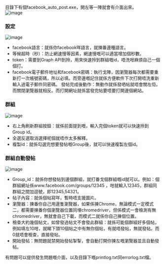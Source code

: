 目錄下有個facebook_auto_post.exe，開左等一陣就會有介面出來。</br>
![image](https://user-images.githubusercontent.com/87819805/174486943-075c0538-2cb6-480e-b7de-3312ef19b167.png)

### 設定
![image](https://user-images.githubusercontent.com/87819805/174485229-1401a86f-db76-476c-b351-8c733c126702.png)

* facebook語言：就係你facebook咩語言，就揀番邊種語言。
* 等候超時（秒）：防止網速慢等因素，網速慢嘅可以適當增加個秒數。
* token：需要到Graph API到拎，用來快速拎到群組嘅id，唔洗咁麻煩自己一個個打。
* facebook電子郵件地址和facebook密碼：執行戈陣，因瀏覽器每次都需要重新打一次帳號密碼，所以必填。而旁邊嘅記住就係方便軟件下次打開唔洗重新輸入過電子郵件同密碼。
發帖完成後動作：無動作就係發哂帖就唔會關左佢。而關閉瀏覽器就相反。而打開網址就係當發完帖要唔要打開邊個網站。

### 群組
![image](https://user-images.githubusercontent.com/87819805/174485718-b956d922-a3fc-4001-b119-88ab5852013b.png)

* 右上角刷新群組按鈕：就係前面提到嘅，輸入完個token就可以快速拎到Group id。
* 全選反選取消選擇呢個就唔作太多解釋。
* 複製id：就係勾選完想要發帖嘅Group後，就可以快速複製左個id。

### 群組自動發帖
![image](https://user-images.githubusercontent.com/87819805/174485988-76506e44-6f65-4fd0-91d7-0c7ee5b8f7c8.png)

* Group_id：就係你想發帖到邊個群組，就打番戈個群組嘅id就可以。例如：個群組網址係www.facebook.com/groups/12345 ，咁就輸入12345，群組同群組之間加逗號，即12345,54321。
* 帖子內容：就係個帖寫咩，暫時唔支援圖片。
* 瀏覽器：揀番你自己用邊隻瀏覽器，如果係揀Chrome，無論模式一定模式二，都需要揀番你個瀏覽器位置同埋chromedriver，但係模式一會檢測有無chromedriver，無就會自己下載，而模式二就係你自己揀個位置。
* 檢查大約幾個帖文，如曾發過帖文不會發此群組：就係可能個群組好多個帖，例如填左10咁，就睇下頭10個帖之中有無你個帖，有就唔發帖，無就發帖。而0就唔會檢查，直接發帖。
* 開始發帖：無問題就禁開始發帖掣掣，會自動打開你揀左嘅瀏覽器並且自動發帖。

有問題可以提供發生問題嘅介面，以及目錄下嘅printlog.txt同errorlog.txt檔。
